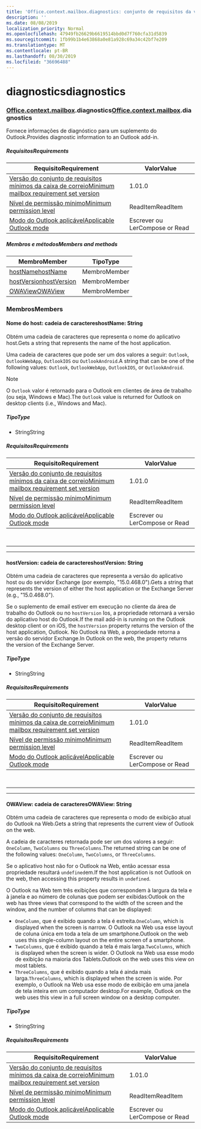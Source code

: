 ```yaml
---
title: 'Office.context.mailbox.diagnostics: conjunto de requisitos da visualização'
description: ''
ms.date: 08/08/2019
localization_priority: Normal
ms.openlocfilehash: 47949fb26629b6619514bbd0d7f760cfa31d5839
ms.sourcegitcommit: 1fb99b1b4e63868a0e81a928c69a34c42bf7e209
ms.translationtype: MT
ms.contentlocale: pt-BR
ms.lasthandoff: 08/30/2019
ms.locfileid: "36696488"
---
```

# <a name="diagnostics"></a><span data-ttu-id="eade7-102">diagnostics</span><span class="sxs-lookup"><span data-stu-id="eade7-102">diagnostics</span></span>

### <a name="officeofficemdcontextofficecontextmdmailboxofficecontextmailboxmddiagnostics"></a><span data-ttu-id="eade7-103">[Office](Office.md)[.context](Office.context.md)[.mailbox](Office.context.mailbox.md).diagnostics</span><span class="sxs-lookup"><span data-stu-id="eade7-103">[Office](Office.md)[.context](Office.context.md)[.mailbox](Office.context.mailbox.md).diagnostics</span></span>

<span data-ttu-id="eade7-104">Fornece informações de diagnóstico para um suplemento do Outlook.</span><span class="sxs-lookup"><span data-stu-id="eade7-104">Provides diagnostic information to an Outlook add-in.</span></span>

##### <a name="requirements"></a><span data-ttu-id="eade7-105">Requisitos</span><span class="sxs-lookup"><span data-stu-id="eade7-105">Requirements</span></span>

|<span data-ttu-id="eade7-106">Requisito</span><span class="sxs-lookup"><span data-stu-id="eade7-106">Requirement</span></span>| <span data-ttu-id="eade7-107">Valor</span><span class="sxs-lookup"><span data-stu-id="eade7-107">Value</span></span>|
|---|---|
|[<span data-ttu-id="eade7-108">Versão do conjunto de requisitos mínimos da caixa de correio</span><span class="sxs-lookup"><span data-stu-id="eade7-108">Minimum mailbox requirement set version</span></span>](/office/dev/add-ins/reference/requirement-sets/outlook-api-requirement-sets)| <span data-ttu-id="eade7-109">1.0</span><span class="sxs-lookup"><span data-stu-id="eade7-109">1.0</span></span>|
|[<span data-ttu-id="eade7-110">Nível de permissão mínimo</span><span class="sxs-lookup"><span data-stu-id="eade7-110">Minimum permission level</span></span>](/outlook/add-ins/understanding-outlook-add-in-permissions)| <span data-ttu-id="eade7-111">ReadItem</span><span class="sxs-lookup"><span data-stu-id="eade7-111">ReadItem</span></span>|
|[<span data-ttu-id="eade7-112">Modo do Outlook aplicável</span><span class="sxs-lookup"><span data-stu-id="eade7-112">Applicable Outlook mode</span></span>](/outlook/add-ins/#extension-points)| <span data-ttu-id="eade7-113">Escrever ou Ler</span><span class="sxs-lookup"><span data-stu-id="eade7-113">Compose or Read</span></span>|

##### <a name="members-and-methods"></a><span data-ttu-id="eade7-114">Membros e métodos</span><span class="sxs-lookup"><span data-stu-id="eade7-114">Members and methods</span></span>

| <span data-ttu-id="eade7-115">Membro</span><span class="sxs-lookup"><span data-stu-id="eade7-115">Member</span></span> | <span data-ttu-id="eade7-116">Tipo</span><span class="sxs-lookup"><span data-stu-id="eade7-116">Type</span></span> |
|--------|------|
| [<span data-ttu-id="eade7-117">hostName</span><span class="sxs-lookup"><span data-stu-id="eade7-117">hostName</span></span>](#hostname-string) | <span data-ttu-id="eade7-118">Membro</span><span class="sxs-lookup"><span data-stu-id="eade7-118">Member</span></span> |
| [<span data-ttu-id="eade7-119">hostVersion</span><span class="sxs-lookup"><span data-stu-id="eade7-119">hostVersion</span></span>](#hostversion-string) | <span data-ttu-id="eade7-120">Membro</span><span class="sxs-lookup"><span data-stu-id="eade7-120">Member</span></span> |
| [<span data-ttu-id="eade7-121">OWAView</span><span class="sxs-lookup"><span data-stu-id="eade7-121">OWAView</span></span>](#owaview-string) | <span data-ttu-id="eade7-122">Membro</span><span class="sxs-lookup"><span data-stu-id="eade7-122">Member</span></span> |

### <a name="members"></a><span data-ttu-id="eade7-123">Membros</span><span class="sxs-lookup"><span data-stu-id="eade7-123">Members</span></span>

#### <a name="hostname-string"></a><span data-ttu-id="eade7-124">Nome do host: cadeia de caracteres</span><span class="sxs-lookup"><span data-stu-id="eade7-124">hostName: String</span></span>

<span data-ttu-id="eade7-125">Obtém uma cadeia de caracteres que representa o nome do aplicativo host.</span><span class="sxs-lookup"><span data-stu-id="eade7-125">Gets a string that represents the name of the host application.</span></span>

<span data-ttu-id="eade7-126">Uma cadeia de caracteres que pode ser um dos valores a seguir: `Outlook`, `OutlookWebApp`, `OutlookIOS` ou `OutlookAndroid`.</span><span class="sxs-lookup"><span data-stu-id="eade7-126">A string that can be one of the following values: `Outlook`, `OutlookWebApp`, `OutlookIOS`, or `OutlookAndroid`.</span></span>

> [!NOTE]
> <span data-ttu-id="eade7-127">O `Outlook` valor é retornado para o Outlook em clientes de área de trabalho (ou seja, Windows e Mac).</span><span class="sxs-lookup"><span data-stu-id="eade7-127">The `Outlook` value is returned for Outlook on desktop clients (i.e., Windows and Mac).</span></span>

##### <a name="type"></a><span data-ttu-id="eade7-128">Tipo</span><span class="sxs-lookup"><span data-stu-id="eade7-128">Type</span></span>

*   <span data-ttu-id="eade7-129">String</span><span class="sxs-lookup"><span data-stu-id="eade7-129">String</span></span>

##### <a name="requirements"></a><span data-ttu-id="eade7-130">Requisitos</span><span class="sxs-lookup"><span data-stu-id="eade7-130">Requirements</span></span>

|<span data-ttu-id="eade7-131">Requisito</span><span class="sxs-lookup"><span data-stu-id="eade7-131">Requirement</span></span>| <span data-ttu-id="eade7-132">Valor</span><span class="sxs-lookup"><span data-stu-id="eade7-132">Value</span></span>|
|---|---|
|[<span data-ttu-id="eade7-133">Versão do conjunto de requisitos mínimos da caixa de correio</span><span class="sxs-lookup"><span data-stu-id="eade7-133">Minimum mailbox requirement set version</span></span>](/office/dev/add-ins/reference/requirement-sets/outlook-api-requirement-sets)| <span data-ttu-id="eade7-134">1.0</span><span class="sxs-lookup"><span data-stu-id="eade7-134">1.0</span></span>|
|[<span data-ttu-id="eade7-135">Nível de permissão mínimo</span><span class="sxs-lookup"><span data-stu-id="eade7-135">Minimum permission level</span></span>](/outlook/add-ins/understanding-outlook-add-in-permissions)| <span data-ttu-id="eade7-136">ReadItem</span><span class="sxs-lookup"><span data-stu-id="eade7-136">ReadItem</span></span>|
|[<span data-ttu-id="eade7-137">Modo do Outlook aplicável</span><span class="sxs-lookup"><span data-stu-id="eade7-137">Applicable Outlook mode</span></span>](/outlook/add-ins/#extension-points)| <span data-ttu-id="eade7-138">Escrever ou Ler</span><span class="sxs-lookup"><span data-stu-id="eade7-138">Compose or Read</span></span>|

<br>

---
---

#### <a name="hostversion-string"></a><span data-ttu-id="eade7-139">hostVersion: cadeia de caracteres</span><span class="sxs-lookup"><span data-stu-id="eade7-139">hostVersion: String</span></span>

<span data-ttu-id="eade7-140">Obtém uma cadeia de caracteres que representa a versão do aplicativo host ou do servidor Exchange (por exemplo, "15.0.468.0").</span><span class="sxs-lookup"><span data-stu-id="eade7-140">Gets a string that represents the version of either the host application or the Exchange Server (e.g., "15.0.468.0").</span></span>

<span data-ttu-id="eade7-141">Se o suplemento de email estiver em execução no cliente da área de trabalho do Outlook ou no `hostVersion` Ios, a propriedade retornará a versão do aplicativo host do Outlook.</span><span class="sxs-lookup"><span data-stu-id="eade7-141">If the mail add-in is running on the Outlook desktop client or on iOS, the `hostVersion` property returns the version of the host application, Outlook.</span></span> <span data-ttu-id="eade7-142">No Outlook na Web, a propriedade retorna a versão do servidor Exchange.</span><span class="sxs-lookup"><span data-stu-id="eade7-142">In Outlook on the web, the property returns the version of the Exchange Server.</span></span>

##### <a name="type"></a><span data-ttu-id="eade7-143">Tipo</span><span class="sxs-lookup"><span data-stu-id="eade7-143">Type</span></span>

*   <span data-ttu-id="eade7-144">String</span><span class="sxs-lookup"><span data-stu-id="eade7-144">String</span></span>

##### <a name="requirements"></a><span data-ttu-id="eade7-145">Requisitos</span><span class="sxs-lookup"><span data-stu-id="eade7-145">Requirements</span></span>

|<span data-ttu-id="eade7-146">Requisito</span><span class="sxs-lookup"><span data-stu-id="eade7-146">Requirement</span></span>| <span data-ttu-id="eade7-147">Valor</span><span class="sxs-lookup"><span data-stu-id="eade7-147">Value</span></span>|
|---|---|
|[<span data-ttu-id="eade7-148">Versão do conjunto de requisitos mínimos da caixa de correio</span><span class="sxs-lookup"><span data-stu-id="eade7-148">Minimum mailbox requirement set version</span></span>](/office/dev/add-ins/reference/requirement-sets/outlook-api-requirement-sets)| <span data-ttu-id="eade7-149">1.0</span><span class="sxs-lookup"><span data-stu-id="eade7-149">1.0</span></span>|
|[<span data-ttu-id="eade7-150">Nível de permissão mínimo</span><span class="sxs-lookup"><span data-stu-id="eade7-150">Minimum permission level</span></span>](/outlook/add-ins/understanding-outlook-add-in-permissions)| <span data-ttu-id="eade7-151">ReadItem</span><span class="sxs-lookup"><span data-stu-id="eade7-151">ReadItem</span></span>|
|[<span data-ttu-id="eade7-152">Modo do Outlook aplicável</span><span class="sxs-lookup"><span data-stu-id="eade7-152">Applicable Outlook mode</span></span>](/outlook/add-ins/#extension-points)| <span data-ttu-id="eade7-153">Escrever ou Ler</span><span class="sxs-lookup"><span data-stu-id="eade7-153">Compose or Read</span></span>|

<br>

---
---

#### <a name="owaview-string"></a><span data-ttu-id="eade7-154">OWAView: cadeia de caracteres</span><span class="sxs-lookup"><span data-stu-id="eade7-154">OWAView: String</span></span>

<span data-ttu-id="eade7-155">Obtém uma cadeia de caracteres que representa o modo de exibição atual do Outlook na Web.</span><span class="sxs-lookup"><span data-stu-id="eade7-155">Gets a string that represents the current view of Outlook on the web.</span></span>

<span data-ttu-id="eade7-156">A cadeia de caracteres retornada pode ser um dos valores a seguir: `OneColumn`, `TwoColumns` ou `ThreeColumns`.</span><span class="sxs-lookup"><span data-stu-id="eade7-156">The returned string can be one of the following values: `OneColumn`, `TwoColumns`, or `ThreeColumns`.</span></span>

<span data-ttu-id="eade7-157">Se o aplicativo host não for o Outlook na Web, então acessar essa propriedade resultará `undefined`em.</span><span class="sxs-lookup"><span data-stu-id="eade7-157">If the host application is not Outlook on the web, then accessing this property results in `undefined`.</span></span>

<span data-ttu-id="eade7-158">O Outlook na Web tem três exibições que correspondem à largura da tela e à janela e ao número de colunas que podem ser exibidas:</span><span class="sxs-lookup"><span data-stu-id="eade7-158">Outlook on the web has three views that correspond to the width of the screen and the window, and the number of columns that can be displayed:</span></span>

*   <span data-ttu-id="eade7-159">`OneColumn`, que é exibido quando a tela é estreita.</span><span class="sxs-lookup"><span data-stu-id="eade7-159">`OneColumn`, which is displayed when the screen is narrow.</span></span> <span data-ttu-id="eade7-160">O Outlook na Web usa esse layout de coluna única em toda a tela de um smartphone.</span><span class="sxs-lookup"><span data-stu-id="eade7-160">Outlook on the web uses this single-column layout on the entire screen of a smartphone.</span></span>
*   <span data-ttu-id="eade7-161">`TwoColumns`, que é exibido quando a tela é mais larga.</span><span class="sxs-lookup"><span data-stu-id="eade7-161">`TwoColumns`, which is displayed when the screen is wider.</span></span> <span data-ttu-id="eade7-162">O Outlook na Web usa esse modo de exibição na maioria dos Tablets.</span><span class="sxs-lookup"><span data-stu-id="eade7-162">Outlook on the web uses this view on most tablets.</span></span>
*   <span data-ttu-id="eade7-163">`ThreeColumns`, que é exibido quando a tela é ainda mais larga.</span><span class="sxs-lookup"><span data-stu-id="eade7-163">`ThreeColumns`, which is displayed when the screen is wide.</span></span> <span data-ttu-id="eade7-164">Por exemplo, o Outlook na Web usa esse modo de exibição em uma janela de tela inteira em um computador desktop.</span><span class="sxs-lookup"><span data-stu-id="eade7-164">For example, Outlook on the web uses this view in a full screen window on a desktop computer.</span></span>

##### <a name="type"></a><span data-ttu-id="eade7-165">Tipo</span><span class="sxs-lookup"><span data-stu-id="eade7-165">Type</span></span>

*   <span data-ttu-id="eade7-166">String</span><span class="sxs-lookup"><span data-stu-id="eade7-166">String</span></span>

##### <a name="requirements"></a><span data-ttu-id="eade7-167">Requisitos</span><span class="sxs-lookup"><span data-stu-id="eade7-167">Requirements</span></span>

|<span data-ttu-id="eade7-168">Requisito</span><span class="sxs-lookup"><span data-stu-id="eade7-168">Requirement</span></span>| <span data-ttu-id="eade7-169">Valor</span><span class="sxs-lookup"><span data-stu-id="eade7-169">Value</span></span>|
|---|---|
|[<span data-ttu-id="eade7-170">Versão do conjunto de requisitos mínimos da caixa de correio</span><span class="sxs-lookup"><span data-stu-id="eade7-170">Minimum mailbox requirement set version</span></span>](/office/dev/add-ins/reference/requirement-sets/outlook-api-requirement-sets)| <span data-ttu-id="eade7-171">1.0</span><span class="sxs-lookup"><span data-stu-id="eade7-171">1.0</span></span>|
|[<span data-ttu-id="eade7-172">Nível de permissão mínimo</span><span class="sxs-lookup"><span data-stu-id="eade7-172">Minimum permission level</span></span>](/outlook/add-ins/understanding-outlook-add-in-permissions)| <span data-ttu-id="eade7-173">ReadItem</span><span class="sxs-lookup"><span data-stu-id="eade7-173">ReadItem</span></span>|
|[<span data-ttu-id="eade7-174">Modo do Outlook aplicável</span><span class="sxs-lookup"><span data-stu-id="eade7-174">Applicable Outlook mode</span></span>](/outlook/add-ins/#extension-points)| <span data-ttu-id="eade7-175">Escrever ou Ler</span><span class="sxs-lookup"><span data-stu-id="eade7-175">Compose or Read</span></span>|
